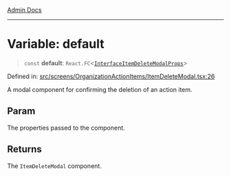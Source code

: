[Admin Docs](/)

***

# Variable: default

> `const` **default**: `React.FC`\<[`InterfaceItemDeleteModalProps`](../interfaces/InterfaceItemDeleteModalProps.md)\>

Defined in: [src/screens/OrganizationActionItems/ItemDeleteModal.tsx:26](https://github.com/PalisadoesFoundation/talawa-admin/blob/main/src/screens/OrganizationActionItems/ItemDeleteModal.tsx#L26)

A modal component for confirming the deletion of an action item.

## Param

The properties passed to the component.

## Returns

The `ItemDeleteModal` component.
